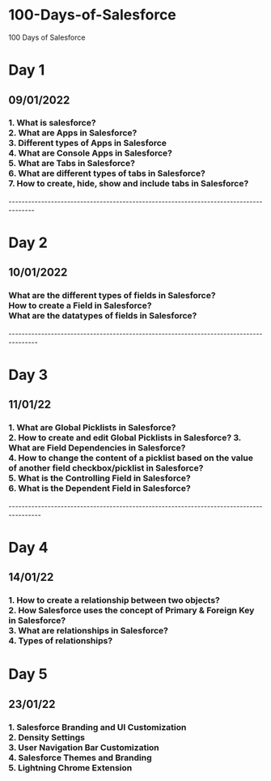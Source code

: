 # 100-Days-of-Salesforce
100 Days of Salesforce
<h1>Day 1</h1>
<h2> 09/01/2022</h2>
<h3>1. What is salesforce?<br>
2. What are Apps in Salesforce?<br>
3. Different types of Apps in Salesforce<br>
4. What are Console Apps in Salesforce?<br>
5. What are Tabs in Salesforce?<br>
6. What are different types of tabs in Salesforce?<br>
7. How to create, hide, show and include tabs in Salesforce?</h3>
--------------------------------------------------------------------------------------
<h1>Day 2</h1>
<h2> 10/01/2022</h2>
<h3>What are the different types of fields in Salesforce?<br>
How to create a Field in Salesforce?<br>
What are the datatypes of fields in Salesforce?</h3>
---------------------------------------------------------------------------------------
<h1>Day 3</h1>
<h2> 11/01/22</h2>
<h3>1. What are Global Picklists in Salesforce? <br>
2. How to create and edit Global Picklists in Salesforce?
3. What are Field Dependencies in Salesforce?<br>
4. How to change the content of a picklist based on the value of another field checkbox/picklist in Salesforce?<br>
5. What is the Controlling Field in Salesforce?<br>
6. What is the Dependent Field in Salesforce?</h3>
----------------------------------------------------------------------------------------
<h1>Day 4</h1>
<h2> 14/01/22</h2>
<h3>1. How to create a relationship between two objects?<br>
2. How Salesforce uses the concept of Primary & Foreign Key in Salesforce?<br>
3. What are relationships in Salesforce? <br>
4. Types of relationships?
<h1>Day 5</h1>
<h2> 23/01/22</h2>
<h3>1. Salesforce Branding and UI Customization <br>
2. Density Settings<br>
3.  User Navigation Bar Customization<br>
4. Salesforce Themes and Branding<br>
5. Lightning Chrome Extension </h3><br>
  
